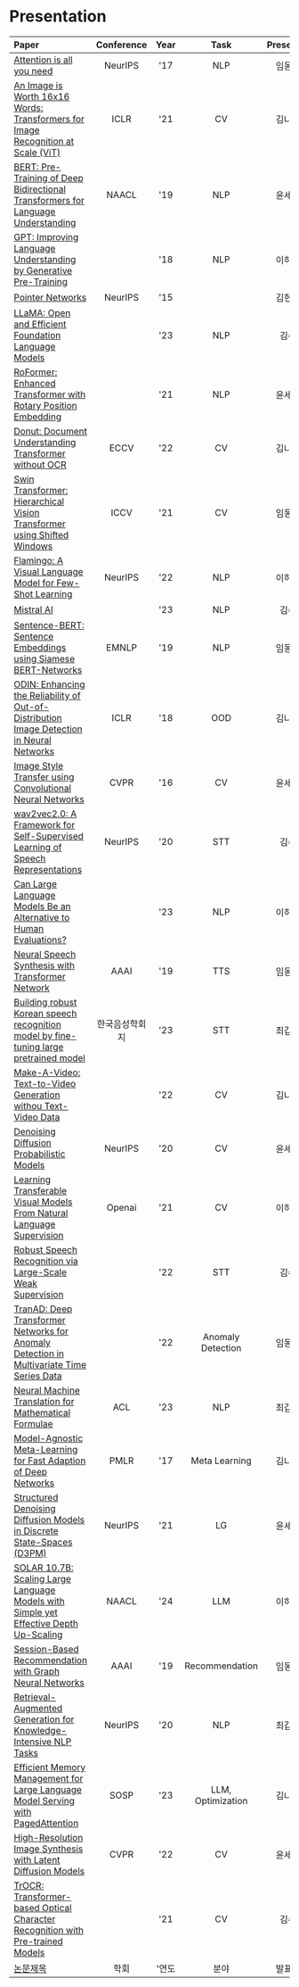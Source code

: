 # Presentation


 | Paper | Conference | Year | Task | Presenter | Presentation | References |
 |:---|:---:|:---:|:---:|:---:|:---:|:---:|
 | [Attention is all you need](https://proceedings.neurips.cc/paper_files/paper/2017/hash/3f5ee243547dee91fbd053c1c4a845aa-Abstract.html) | NeurIPS | '17 | NLP | 임동주 | [📎](data/Attention%20is%20All%20You%20Need.pdf)|
 | [An Image is Worth 16x16 Words: Transformers for Image Recognition at Scale (ViT)](https://arxiv.org/abs/2010.11929) | ICLR | '21 | CV | 김나훈 | [📎](data/presentation_vit.pdf) | 
 | [BERT: Pre-Training of Deep Bidirectional Transformers for Language Understanding](https://arxiv.org/abs/1810.04805v2) | NAACL | '19 | NLP | 윤세환 | [📎](data/BERT.pdf) | 
 | [GPT: Improving Language Understanding by Generative Pre-Training](https://www.mikecaptain.com/resources/pdf/GPT-1.pdf) |  | '18 | NLP | 이하준 | [📎](data/GPT.pdf)
 | [Pointer Networks](https://proceedings.neurips.cc/paper_files/paper/2015/hash/29921001f2f04bd3baee84a12e98098f-Abstract.html) | NeurIPS | '15 | | 김현우 | [📎](data/Pointer_Network.pdf) |
 | [LLaMA: Open and Efficient Foundation Language Models](https://arxiv.org/abs/2302.13971) |  | '23 | NLP | 김수 | [📎](data/LLaMA.pdf) |
 | [RoFormer: Enhanced Transformer with Rotary Position Embedding](https://arxiv.org/pdf/2104.09864&hl=ja&sa=X&ei=5B0dZcHLGJ2h6rQPweSL0A0&scisig=AFWwaebUGjvb4JBysy2Z1l7aHWfJ&oi=scholarr) |  | '21 | NLP | 윤세환 | [📎](data/RoFormer%20_%20Enhanced%20Transformer%20with%20Rotary%20Position%20Embedding.pdf) | 
 | [Donut: Document Understanding Transformer without OCR](https://sangdooyun.github.io/data/kim2021donut.pdf) | ECCV | '22 | CV | 김나훈 | [📎](data/presentation_donut.pdf) | 
 | [Swin Transformer: Hierarchical Vision Transformer using Shifted Windows](https://openaccess.thecvf.com/content/ICCV2021/html/Liu_Swin_Transformer_Hierarchical_Vision_Transformer_Using_Shifted_Windows_ICCV_2021_paper) | ICCV | '21 | CV | 임동주 | [📎](data/Swin%20Transformer.pdf) |
 | [Flamingo: A Visual Language Model for Few-Shot Learning](https://proceedings.neurips.cc/paper_files/paper/2022/hash/960a172bc7fbf0177ccccbb411a7d800-Abstract-Conference.html) | NeurIPS | '22 | NLP | 이하준 | [📎](data/flamingo.pdf)
 | [Mistral AI](https://arxiv.org/pdf/2310.06825.pdf) |  | '23 | NLP | 김수 | [📎](data/Mistral_7B.pdf) |
 | [Sentence-BERT: Sentence Embeddings using Siamese BERT-Networks](https://arxiv.org/abs/1908.10084) | EMNLP | '19 | NLP | 임동주 | [📎](data/Sentence_Bert.pdf) |
 | [ODIN: Enhancing the Reliability of Out-of-Distribution Image Detection in Neural Networks](https://arxiv.org/abs/1706.02690) | ICLR | '18 | OOD | 김나훈 | [📎](data/presentation_odin.pdf) | 
 | [Image Style Transfer using Convolutional Neural Networks](https://openaccess.thecvf.com/content_cvpr_2016/html/Gatys_Image_Style_Transfer_CVPR_2016_paper.html) | CVPR | '16 | CV | 윤세환 | [📎](data/Image%20Style%20Transfer%20Using%20Convolutional%20Neural%20Networks.pdf) | 
 | [wav2vec2.0: A Framework for Self-Supervised Learning of Speech Representations](https://proceedings.neurips.cc/paper/2020/hash/92d1e1eb1cd6f9fba3227870bb6d7f07-Abstract.html) | NeurIPS | '20 | STT | 김수 | [📎](data/Wav2vec%202.0.pdf) |
 | [Can Large Language Models Be an Alternative to Human Evaluations?](https://arxiv.org/pdf/2305.01937.pdf) |  | '23 | NLP | 이하준 | [📎](data/LLMEvaluation.pdf)|
 | [Neural Speech Synthesis with Transformer Network](https://arxiv.org/pdf/1809.08895.pdf) | AAAI | '19 | TTS | 임동주 | [📎](data/Neural_Speech_Synthesis_with_Transformer_Network.pdf) |
 | [Building robust Korean speech recognition model by fine-tuning large pretrained model](https://www.eksss.org/archive/view_article?doi=10.13064/KSSS.2023.15.3.075) | 한국음성학회지 | '23 | STT | 최갑주 | [📎](https://github.com/bear-stew/Presentation/blob/main/data/Korean%20speech%20recognition%20model%20by%20fine-tuning.pdf) |
 | [Make-A-Video: Text-to-Video Generation withou Text-Video Data](https://arxiv.org/abs/2209.14792) | | '22 | CV | 김나훈 | [📎](data/Make-A-Video.pdf) |
 | [Denoising Diffusion Probabilistic Models](https://arxiv.org/abs/2006.11239) | NeurIPS | '20 | CV | 윤세환 | [📎](data/Denoising%20Diffusion%20Probabilistic%20Models.pdf) |
 | [Learning Transferable Visual Models From Natural Language Supervision](https://arxiv.org/abs/2103.00020) | Openai | '21 | CV | 이하준 | [📎](data/CLIP.pdf) |
 | [Robust Speech Recognition via Large-Scale Weak Supervision](https://arxiv.org/abs/2212.04356) |  | '22 | STT | 김수 | [📎](data/Whisper.pdf) |
 | [TranAD: Deep Transformer Networks for Anomaly Detection in Multivariate Time Series Data](https://arxiv.org/pdf/2201.07284.pdf) |  | '22 | Anomaly Detection | 임동주 | [📎](data/TranAD.pdf) |
 | [Neural Machine Translation for Mathematical Formulae](https://arxiv.org/pdf/2305.16433.pdf) | ACL | '23 | NLP | 최갑주 | [📎](data/Neural%20Machine%20Translation%20for%20Mathematical%20Formulae.pdf)
 | [Model-Agnostic Meta-Learning for Fast Adaption of Deep Networks](https://proceedings.mlr.press/v70/finn17a.html) | PMLR | '17 | Meta Learning | 김나훈 | [📎](data/Model-Agnostic%20Meta-Learning%20for%20Fast%20Adaption%20of%20Deep%20Networks.pdf) | [1](https://velog.io/@tobigs_xai/6%EC%A3%BC%EC%B0%A8-Introduction-to-Meta-Learning), [2](https://velog.io/@tobigs_xai/10%EC%A3%BC%EC%B0%A8-MAML-Model-agnostic-Meta-Learning-for-Fast-Adaptation-of-Deep-Networks-%EB%85%BC%EB%AC%B8-%EB%A6%AC%EB%B7%B0), [3](https://rhcsky.tistory.com/5) |
 | [Structured Denoising Diffusion Models in Discrete State-Spaces (D3PM)](https://arxiv.org/abs/2107.03006) | NeurIPS | '21 | LG | 윤세환 | [📎](data/Structured%20Denoising%20Diffusion%20Models%20in%20Discrete%20State-Spaces.pdf) |
  | [SOLAR 10.7B: Scaling Large Language Models with Simple yet Effective Depth Up-Scaling](https://arxiv.org/abs/2312.15166) | NAACL | '24 | LLM | 이하준 | [📎](data/SOLAR.pdf) |  
 | [Session-Based Recommendation with Graph Neural Networks](https://ojs.aaai.org/index.php/AAAI/article/view/3804) | AAAI | '19 | Recommendation | 임동주 | [📎](data/Session-Based%20Recommendation%20with%20Graph%20Neural%20Networks.pdf) |
 | [Retrieval-Augmented Generation for Knowledge-Intensive NLP Tasks](https://arxiv.org/abs/2005.11401) | NeurIPS | '20 | NLP | 최갑주 | [📎](https://github.com/bear-stew/Presentation/blob/7040883d759c44eb641bad937452102906111499/data/06.06%20%E1%84%82%E1%85%A9%E1%86%AB%E1%84%86%E1%85%AE%E1%86%AB%E1%84%87%E1%85%A1%E1%86%AF%E1%84%91%E1%85%AD%E1%84%8C%E1%85%A1%E1%84%85%E1%85%AD.pdf) | [한글_정리본](data/RAG리뷰.pdf) |
 | [Efficient Memory Management for Large Language Model Serving with PagedAttention](https://dl.acm.org/doi/10.1145/3600006.3613165) | SOSP | '23 | LLM, Optimization | 김나훈 | [📎](data/Efficient%20Memory%20Management%20for%20Large%20Language%20Model%20Serving%20with%20PagedAttention.pdf) | [1](https://pangyoalto.com/pagedattetion-review/), [2](https://tech.scatterlab.co.kr/vllm-implementation-details/), [3](https://velog.io/@doh0106/vLLM-논문-요약-리뷰), [4](https://rebro.kr/178) |
 | [High-Resolution Image Synthesis with Latent Diffusion Models](https://arxiv.org/abs/2112.10752) | CVPR | '22 | CV | 윤세환 | [📎](data/High-Resolution%20Image%20Synthesis%20with%20Latent%20Diffusion%20Models.pdf) |
  | [TrOCR: Transformer-based Optical Character Recognition with Pre-trained Models](https://arxiv.org/pdf/2109.10282) |  | '21 | CV | 김수 | [📎](data/Transformer%20OCR.pdf) |
 | [논문제목](#) | 학회 | '연도 | 분야 | 발표자 | 발표자료 | 참고자료 |
